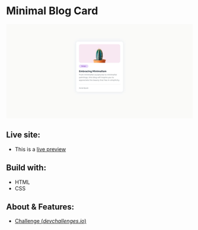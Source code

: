 # Minimal Blog Card

![Demo](screenshots/demo.jpg)

## Live site:
* This is a [live preview](https://alemobn.github.io/devChallenges_01)

## Build with:
* HTML
* CSS

## About & Features:
* [Challenge (*devchallenges.io*)](https://devchallenges.io/challenge/minimal-blog-card)